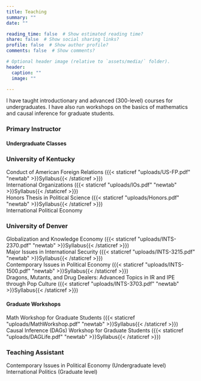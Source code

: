 ```yaml
---
title: Teaching
summary: ""
date: ""

reading_time: false  # Show estimated reading time?
share: false  # Show social sharing links?
profile: false  # Show author profile?
comments: false  # Show comments?

# Optional header image (relative to `assets/media/` folder).
header:
  caption: ""
  image: ""

---
```

I have taught introductionary and advanced (300-level) courses for undergraduates. I have also run workshops on the basics of mathematics and causal inference for graduate students. 

### **Primary Instructor**

#### **Undergraduate Classes**

### **University of Kentucky**
Conduct of American Foreign Relations ({{< staticref "uploads/US-FP.pdf" "newtab" >}}Syllabus{{< /staticref >}}) \
International Organizations ({{< staticref "uploads/IOs.pdf" "newtab" >}}Syllabus{{< /staticref >}}) \
Honors Thesis in Political Science ({{< staticref "uploads/Honors.pdf" "newtab" >}}Syllabus{{< /staticref >}}) \
International Political Economy

### **University of Denver**
Globalization and Knowledge Economy ({{< staticref "uploads/INTS-2370.pdf" "newtab" >}}Syllabus{{< /staticref >}}) \
Major Issues in International Security ({{< staticref "uploads/INTS-3215.pdf" "newtab" >}}Syllabus{{< /staticref >}})\
Contemporary Issues in Political Economy ({{< staticref "uploads/INTS-1500.pdf" "newtab" >}}Syllabus{{< /staticref >}}) \
Dragons, Mutants, and Drug Dealers: Advanced Topics in IR and IPE through Pop Culture ({{< staticref "uploads/INTS-3703.pdf" "newtab" >}}Syllabus{{< /staticref >}}) 



#### **Graduate Workshops**
Math Workshop for Graduate Students ({{< staticref "uploads/MathWorkshop.pdf" "newtab" >}}Syllabus{{< /staticref >}}) \
Causal Inference (DAGs) Workshop for Graduate Students ({{< staticref "uploads/DAGLife.pdf" "newtab" >}}Syllabus{{< /staticref >}}) 

### **Teaching Assistant** 

Contemporary Issues in Political Economy (Undergraduate level)
International Politics (Graduate level)